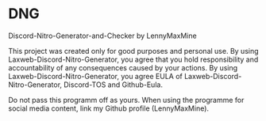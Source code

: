 # DNG
Discord-Nitro-Generator-and-Checker
by LennyMaxMine

This project was created only for good purposes and personal use.
By using Laxweb-Discord-Nitro-Generator, you agree that you hold responsibility and accountability of any consequences caused by your actions.
By using Laxweb-Discord-Nitro-Generator, you agree EULA of Laxweb-Discord-Nitro-Generator, Discord-TOS and Github-Eula.

Do not pass this programm off as yours. When using the programme for social media content, link my Github profile (LennyMaxMine).
